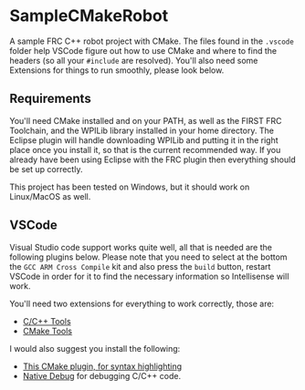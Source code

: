 # SampleCMakeRobot
A sample FRC C++ robot project with CMake. The files found in the ```.vscode``` folder help VSCode figure out how to use CMake and where to find the headers (so all your ```#include``` are resolved). You'll also need some Extensions for things to run smoothly, please look below.

## Requirements
You'll need CMake installed and on your PATH, as well as the FIRST FRC Toolchain, and the WPILib library installed in your home directory. The Eclipse plugin will handle downloading WPILib and putting it in the right place once you install it, so that is the current recommended way. If you already have been using Eclipse with the FRC plugin then everything should be set up correctly.

This project has been tested on Windows, but it should work on Linux/MacOS as well.

## VSCode
Visual Studio code support works quite well, all that is needed are the following plugins below. Please note that you need to select at the bottom the ```GCC ARM Cross Compile``` kit and also press the ```build``` button, restart VSCode in order for it to find the necessary information so Intellisense will work.

You'll need two extensions for everything to work correctly, those are:

- [C/C++ Tools](https://marketplace.visualstudio.com/items?itemName=ms-vscode.cpptools)
- [CMake Tools](https://marketplace.visualstudio.com/items?itemName=vector-of-bool.cmake-tools)

I would also suggest you install the following:
- [This CMake plugin, for syntax highlighting](https://marketplace.visualstudio.com/items?itemName=twxs.cmake)
- [Native Debug](https://marketplace.visualstudio.com/items?itemName=webfreak.debug) for debugging C/C++ code.
